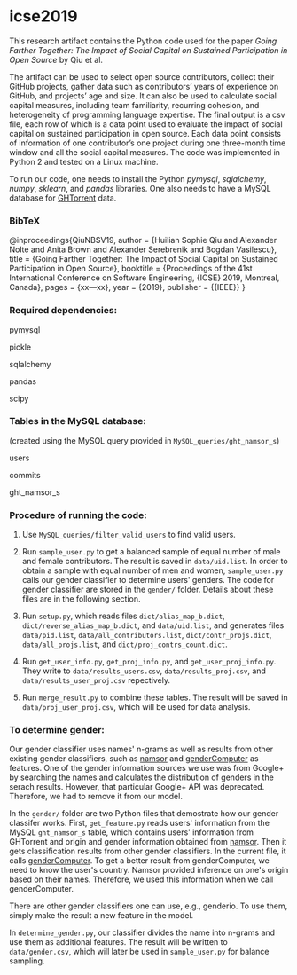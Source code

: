 # icse2019

This research artifact contains the Python code used for the paper <I>Going Farther Together: The Impact of Social Capital on Sustained
Participation in Open Source</i> by Qiu et al.

The artifact can be used to select open source contributors, collect their GitHub projects, gather data such as contributors’ years of
experience on GitHub, and projects’ age and size. It can also be used to calculate social capital measures, including team familiarity, recurring cohesion, and heterogeneity of programming language expertise. The final output is a csv file, each row of which is a data point used to evaluate the impact of social capital on sustained participation in open source. Each data point consists of information of one contributor’s one project during one three-month time window and all the social capital measures. The code was implemented in Python 2 and tested on a Linux machine. 

To run our code, one needs to install the Python *pymysql*, *sqlalchemy*, *numpy*, *sklearn*, and *pandas* libraries. One also needs to have a MySQL database for <a href="http://ghtorrent.org/">GHTorrent</A> data.

### BibTeX
@inproceedings{QiuNBSV19,
  author    = {Huilian Sophie Qiu and
               Alexander Nolte and 
               Anita Brown and 
               Alexander Serebrenik and 
               Bogdan Vasilescu},
  title     = {Going Farther Together: The Impact of Social Capital on Sustained Participation in Open Source},
  booktitle = {Proceedings of the 41st International Conference on Software Engineering,
               {ICSE} 2019, Montreal, Canada},
  pages     = {xx—xx},
  year      = {2019},
  publisher = {{IEEE}}
}

### Required dependencies:

pymysql

pickle

sqlalchemy

pandas

scipy

### Tables in the MySQL database:
(created using the MySQL query provided in
`MySQL_queries/ght_namsor_s`)

users

commits

ght_namsor_s 


### Procedure of running the code: 
1. Use `MySQL_queries/filter_valid_users` to find valid users. 

2. Run `sample_user.py` to get a balanced sample of equal number of male and female contributors. The result is saved in `data/uid.list`.
In order to obtain a sample with equal number of men and women,
`sample_user.py` calls our gender classifier to determine users'
genders.
The code for gender classifier are stored in the `gender/` folder. 
Details about these files are in the following section.

3. Run `setup.py`, which reads files `dict/alias_map_b.dict`,
`dict/reverse_alias_map_b.dict`, and `data/uid.list`, and generates files
`data/pid.list`, `data/all_contributors.list`, `dict/contr_projs.dict`,
`data/all_projs.list`, and `dict/proj_contrs_count.dict`.

4. Run `get_user_info.py`, `get_proj_info.py`, and `get_user_proj_info.py`. They write to `data/results_users.csv`, `data/results_proj.csv`, and `data/results_user_proj.csv` repectively.

5. Run `merge_result.py` to combine these tables. The result will be saved in `data/proj_user_proj.csv`, which will be used for data analysis.

### To determine gender:

Our gender classifier uses names' n-grams as well as results from other existing gender
classifiers, such as <a href="http://namsor.com">namsor</a> and 
<a href="https://github.com/tue-mdse/genderComputer">genderComputer</a>
as features.
One of the gender information sources we use was from Google+ by
searching the names and calculates the distribution of genders in the
serach results.
However, that particular Google+ API was deprecated.
Therefore, we had to remove it from our model. 

In the `gender/` folder are two Python files that demostrate how our
gender classifer works.
First, `get_feature.py` reads users' information from the MySQL
`ght_namsor_s` table, which contains users' information from GHTorrent
and origin and gender information obtained from <a
href="http://namsor.com">namsor</a>. 
Then it gets classification results from other gender classifiers. 
In the current file, it calls <a
href="https://github.com/tue-mdse/genderComputer">genderComputer</a>.
To get a better result from genderComputer, we need to know the user's
country. 
Namsor provided inference on one's origin based on their names. 
Therefore, we used this information when we call genderComputer. 

There are other gender classifiers one can use, e.g., genderio. 
To use them, simply make the result a new feature in the model. 

In `determine_gender.py`, our classifier divides the name into n-grams
and use them as additional features.
The result will be written to `data/gender.csv`, which will later be
used in `sample_user.py` for balance sampling.
